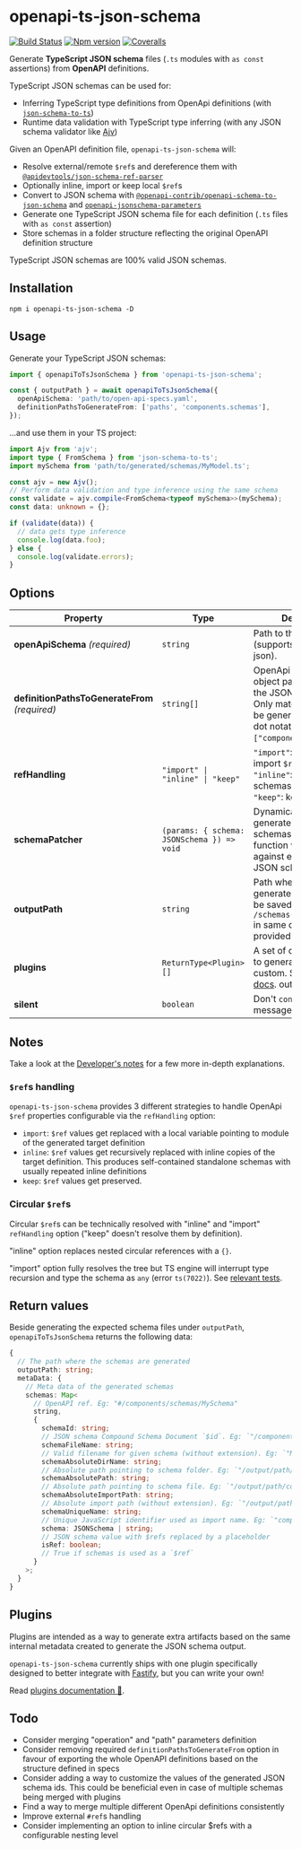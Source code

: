 # openapi-ts-json-schema

[![Build Status][ci-badge]][ci]
[![Npm version][npm-version-badge]][npm]
[![Coveralls][coveralls-badge]][coveralls]

Generate **TypeScript JSON schema** files (`.ts` modules with `as const` assertions) from **OpenAPI** definitions.

TypeScript JSON schemas can be used for:

- Inferring TypeScript type definitions from OpenApi definitions (with [`json-schema-to-ts`](https://github.com/ThomasAribart/json-schema-to-ts))
- Runtime data validation with TypeScript type inferring (with any JSON schema validator like [Ajv](https://ajv.js.org/))

Given an OpenAPI definition file, `openapi-ts-json-schema` will:

- Resolve external/remote `$ref`s and dereference them with [`@apidevtools/json-schema-ref-parser`](https://github.com/APIDevTools/json-schema-ref-parser)
- Optionally inline, import or keep local `$ref`s
- Convert to JSON schema with [`@openapi-contrib/openapi-schema-to-json-schema`](https://github.com/openapi-contrib/openapi-schema-to-json-schema) and [`openapi-jsonschema-parameters`](https://www.npmjs.com/package/openapi-jsonschema-parameters)
- Generate one TypeScript JSON schema file for each definition (`.ts` files with `as const` assertion)
- Store schemas in a folder structure reflecting the original OpenAPI definition structure

TypeScript JSON schemas are 100% valid JSON schemas.

## Installation

```
npm i openapi-ts-json-schema -D
```

## Usage

Generate your TypeScript JSON schemas:

```ts
import { openapiToTsJsonSchema } from 'openapi-ts-json-schema';

const { outputPath } = await openapiToTsJsonSchema({
  openApiSchema: 'path/to/open-api-specs.yaml',
  definitionPathsToGenerateFrom: ['paths', 'components.schemas'],
});
```

...and use them in your TS project:

```ts
import Ajv from 'ajv';
import type { FromSchema } from 'json-schema-to-ts';
import mySchema from 'path/to/generated/schemas/MyModel.ts';

const ajv = new Ajv();
// Perform data validation and type inference using the same schema
const validate = ajv.compile<FromSchema<typeof mySchema>>(mySchema);
const data: unknown = {};

if (validate(data)) {
  // data gets type inference
  console.log(data.foo);
} else {
  console.log(validate.errors);
}
```

## Options

| Property                                       | Type                                       | Description                                                                                                                                                  | Default    |
| ---------------------------------------------- | ------------------------------------------ | ------------------------------------------------------------------------------------------------------------------------------------------------------------ | ---------- |
| **openApiSchema** _(required)_                 | `string`                                   | Path to the OpenApi file (supports yaml and json).                                                                                                           | -          |
| **definitionPathsToGenerateFrom** _(required)_ | `string[]`                                 | OpenApi definition object paths to generate the JSON schemas from. Only matching paths will be generated. (Supports dot notation: `["components.schemas"]`). | -          |
| **refHandling**                                | `"import" \| "inline" \| "keep"`           | `"import"`: generate and import `$ref` schemas.<br/>`"inline"`: inline `$ref` schemas.<br/>`"keep"`: keep `$ref` values.                                     | `"import"` |
| **schemaPatcher**                              | `(params: { schema: JSONSchema }) => void` | Dynamically patch generated JSON schemas. The provided function will be invoked against every single JSON schema node.                                       | -          |
| **outputPath**                                 | `string`                                   | Path where the generated schemas will be saved. Defaults to `/schemas-autogenerated` in same directory as provided `openApiSchema`.                          | -          |
| **plugins**                                    | `ReturnType<Plugin>[]`                     | A set of optional plugin to generate any extra custom. See [plugins docs](./docs/plugins.md). output.                                                        | -          |
| **silent**                                     | `boolean`                                  | Don't `console.log` user messages.                                                                                                                           | `false`    |

## Notes

Take a look at the [Developer's notes](./docs/developer-notes.md) for a few more in-depth explanations.

### `$ref`s handling

`openapi-ts-json-schema` provides 3 different strategies to handle OpenApi `$ref` properties configurable via the `refHandling` option:

- `import`: `$ref` values get replaced with a local variable pointing to module of the generated target definition
- `inline`: `$ref` values get recursively replaced with inline copies of the target definition. This produces self-contained standalone schemas with usually repeated inline definitions
- `keep`: `$ref` values get preserved.

### Circular `$ref`s

Circular `$ref`s can be technically resolved with "inline" and "import" `refHandling` option ("keep" doesn't resolve them by definition).

"inline" option replaces nested circular references with a `{}`.

"import" option fully resolves the tree but TS engine will interrupt type recursion and type the schema as `any` (error `ts(7022)`). See [relevant tests](https://github.com/toomuchdesign/openapi-ts-json-schema/blob/master/test/circularReference.test.ts).

## Return values

Beside generating the expected schema files under `outputPath`, `openapiToTsJsonSchema` returns the following data:

```ts
{
  // The path where the schemas are generated
  outputPath: string;
  metaData: {
    // Meta data of the generated schemas
    schemas: Map<
      // OpenAPI ref. Eg: "#/components/schemas/MySchema"
      string,
      {
        schemaId: string;
        // JSON schema Compound Schema Document `$id`. Eg: `"/components/schemas/MySchema"`
        schemaFileName: string;
        // Valid filename for given schema (without extension). Eg: `"MySchema"`
        schemaAbsoluteDirName: string;
        // Absolute path pointing to schema folder. Eg: `"/output/path/components/schemas"`
        schemaAbsolutePath: string;
        // Absolute path pointing to schema file. Eg: `"/output/path/components/schemas/MySchema.ts"`
        schemaAbsoluteImportPath: string;
        // Absolute import path (without extension). Eg: `"/output/path/components/schemas/MySchema"`
        schemaUniqueName: string;
        // Unique JavaScript identifier used as import name. Eg: `"componentsSchemasMySchema"`
        schema: JSONSchema | string;
        // JSON schema value with $refs replaced by a placeholder
        isRef: boolean;
        // True if schemas is used as a `$ref`
      }
    >;
  }
}
```

## Plugins

Plugins are intended as a way to generate extra artifacts based on the same internal metadata created to generate the JSON schema output.

`openapi-ts-json-schema` currently ships with one plugin specifically designed to better integrate with [Fastify](https://fastify.dev/), but you can write your own!

Read [plugins documentation 📖](./docs/plugins.md).

## Todo

- Consider merging "operation" and "path" parameters definition
- Consider removing required `definitionPathsToGenerateFrom` option in favour of exporting the whole OpenAPI definitions based on the structure defined in specs
- Consider adding a way to customize the values of the generated JSON schema ids. This could be beneficial even in case of multiple schemas being merged with plugins
- Find a way to merge multiple different OpenApi definitions consistently
- Improve external `#ref`s handling
- Consider implementing an option to inline circular $refs with a configurable nesting level

[ci-badge]: https://github.com/toomuchdesign/openapi-ts-json-schema/actions/workflows/ci.yml/badge.svg
[ci]: https://github.com/toomuchdesign/openapi-ts-json-schema/actions/workflows/ci.yml
[coveralls-badge]: https://coveralls.io/repos/github/toomuchdesign/openapi-ts-json-schema/badge.svg?branch=master
[coveralls]: https://coveralls.io/github/toomuchdesign/openapi-ts-json-schema?branch=master
[npm]: https://www.npmjs.com/package/openapi-ts-json-schema
[npm-version-badge]: https://img.shields.io/npm/v/openapi-ts-json-schema.svg
